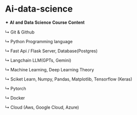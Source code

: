# Ai-data-science

✦ 𝐀𝐈 𝐚𝐧𝐝 𝐃𝐚𝐭𝐚 𝐒𝐜𝐢𝐞𝐧𝐜𝐞 𝐂𝐨𝐮𝐫𝐬𝐞 𝐂𝐨𝐧𝐭𝐞𝐧𝐭

↳ Git & Github

↳ Python Programming language

↳ Fast Api / Flask Server, Database(Postgres)

↳ Langchain LLM(GPTs, Gemini)

↳ Machine Learning, Deep Learning Theory

↳ Sciket Learn, Numpy, Pandas, Matplotlib, Tensorflow (Keras)

↳ Pytorch

↳ Docker

↳ Cloud (Aws, Google Cloud, Azure)
